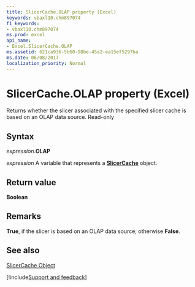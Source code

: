 ```yaml
---
title: SlicerCache.OLAP property (Excel)
keywords: vbaxl10.chm897074
f1_keywords:
- vbaxl10.chm897074
ms.prod: excel
api_name:
- Excel.SlicerCache.OLAP
ms.assetid: 621ca936-5b60-98be-45a2-ea15ef5297ba
ms.date: 06/08/2017
localization_priority: Normal
---
```



# SlicerCache.OLAP property (Excel)

Returns whether the slicer associated with the specified slicer cache is based on an OLAP data source. Read-only


## Syntax

_expression_.**OLAP**

_expression_ A variable that represents a **[SlicerCache](Excel.SlicerCache.md)** object.


## Return value

 **Boolean**


## Remarks

 **True**, if the slicer is based on an OLAP data source; otherwise **False**.


## See also


[SlicerCache Object](Excel.SlicerCache.md)

[!include[Support and feedback](~/includes/feedback-boilerplate.md)]